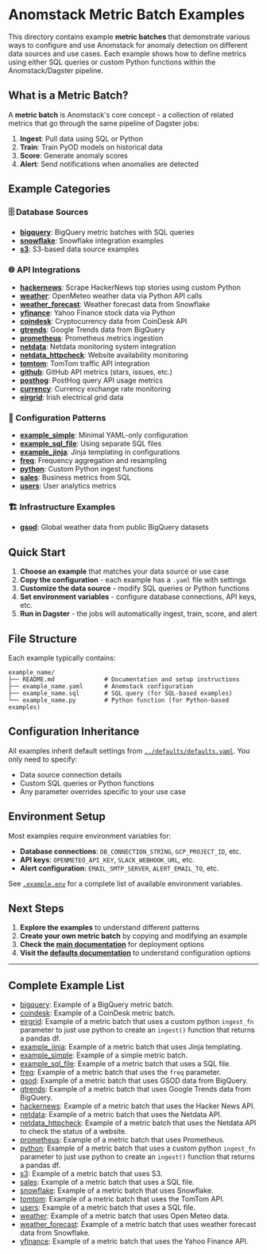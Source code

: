 # Anomstack Metric Batch Examples

This directory contains example **metric batches** that demonstrate various ways to configure and use Anomstack for anomaly detection on different data sources and use cases. Each example shows how to define metrics using either SQL queries or custom Python functions within the Anomstack/Dagster pipeline.

## What is a Metric Batch?

A **metric batch** is Anomstack's core concept - a collection of related metrics that go through the same pipeline of Dagster jobs:
1. **Ingest**: Pull data using SQL or Python
2. **Train**: Train PyOD models on historical data  
3. **Score**: Generate anomaly scores
4. **Alert**: Send notifications when anomalies are detected

## Example Categories

### 🗄️ Database Sources
- **[bigquery](bigquery/)**: BigQuery metric batches with SQL queries
- **[snowflake](snowflake/)**: Snowflake integration examples
- **[s3](s3/)**: S3-based data source examples

### 🌐 API Integrations  
- **[hackernews](hackernews/)**: Scrape HackerNews top stories using custom Python
- **[weather](weather/)**: OpenMeteo weather data via Python API calls
- **[weather_forecast](weather_forecast/)**: Weather forecast data from Snowflake
- **[yfinance](yfinance/)**: Yahoo Finance stock data via Python
- **[coindesk](coindesk/)**: Cryptocurrency data from CoinDesk API
- **[gtrends](gtrends/)**: Google Trends data from BigQuery
- **[prometheus](prometheus/)**: Prometheus metrics ingestion
- **[netdata](netdata/)**: Netdata monitoring system integration
- **[netdata_httpcheck](netdata_httpcheck/)**: Website availability monitoring
- **[tomtom](tomtom/)**: TomTom traffic API integration
- **[github](github/)**: GitHub API metrics (stars, issues, etc.)
- **[posthog](posthog/)**: PostHog query API usage metrics
- **[currency](currency/)**: Currency exchange rate monitoring
- **[eirgrid](eirgrid/)**: Irish electrical grid data

### 📝 Configuration Patterns
- **[example_simple](example_simple/)**: Minimal YAML-only configuration
- **[example_sql_file](example_sql_file/)**: Using separate SQL files
- **[example_jinja](example_jinja/)**: Jinja templating in configurations
- **[freq](freq/)**: Frequency aggregation and resampling
- **[python](python/)**: Custom Python ingest functions
- **[sales](sales/)**: Business metrics from SQL
- **[users](users/)**: User analytics metrics

### 🏗️ Infrastructure Examples
- **[gsod](gsod/)**: Global weather data from public BigQuery datasets

## Quick Start

1. **Choose an example** that matches your data source or use case
2. **Copy the configuration** - each example has a `.yaml` file with settings
3. **Customize the data source** - modify SQL queries or Python functions
4. **Set environment variables** - configure database connections, API keys, etc.
5. **Run in Dagster** - the jobs will automatically ingest, train, score, and alert

## File Structure

Each example typically contains:
```
example_name/
├── README.md              # Documentation and setup instructions
├── example_name.yaml      # Anomstack configuration
├── example_name.sql       # SQL query (for SQL-based examples)
└── example_name.py        # Python function (for Python-based examples)
```

## Configuration Inheritance

All examples inherit default settings from [`../defaults/defaults.yaml`](../defaults/defaults.yaml). You only need to specify:
- Data source connection details
- Custom SQL queries or Python functions  
- Any parameter overrides specific to your use case

## Environment Setup

Most examples require environment variables for:
- **Database connections**: `DB_CONNECTION_STRING`, `GCP_PROJECT_ID`, etc.
- **API keys**: `OPENMETEO_API_KEY`, `SLACK_WEBHOOK_URL`, etc.
- **Alert configuration**: `EMAIL_SMTP_SERVER`, `ALERT_EMAIL_TO`, etc.

See [`.example.env`](../../.example.env) for a complete list of available environment variables.

## Next Steps

1. **Explore the examples** to understand different patterns
2. **Create your own metric batch** by copying and modifying an example
3. **Check the [main documentation](../../README.md)** for deployment options
4. **Visit the [defaults documentation](../defaults/README.md)** to understand configuration options

---

## Complete Example List

- [bigquery](bigquery/): Example of a BigQuery metric batch.
- [coindesk](coindesk/): Example of a CoinDesk metric batch.
- [eirgrid](eirgrid/): Example of a metric batch that uses a custom python `ingest_fn` parameter to just use python to create an `ingest()` function that returns a pandas df.
- [example_jinja](example_jinja/): Example of a metric batch that uses Jinja templating.
- [example_simple](example_simple/): Example of a simple metric batch.
- [example_sql_file](example_sql_file/): Example of a metric batch that uses a SQL file.
- [freq](freq/): Example of a metric batch that uses the `freq` parameter.
- [gsod](gsod/): Example of a metric batch that uses GSOD data from BigQuery.
- [gtrends](gtrends/): Example of a metric batch that uses Google Trends data from BigQuery.
- [hackernews](hackernews/): Example of a metric batch that uses the Hacker News API.
- [netdata](netdata/): Example of a metric batch that uses the Netdata API.
- [netdata_httpcheck](netdata_httpcheck/): Example of a metric batch that uses the Netdata API to check the status of a website.
- [prometheus](prometheus/): Example of a metric batch that uses Prometheus.
- [python](python/): Example of a metric batch that uses a custom python `ingest_fn` parameter to just use python to create an `ingest()` function that returns a pandas df.
- [s3](s3/): Example of a metric batch that uses S3.
- [sales](sales/): Example of a metric batch that uses a SQL file.
- [snowflake](snowflake/): Example of a metric batch that uses Snowflake.
- [tomtom](tomtom/): Example of a metric batch that uses the TomTom API.
- [users](users/): Example of a metric batch that uses a SQL file.
- [weather](weather/): Example of a metric batch that uses Open Meteo data.
- [weather_forecast](weather_forecast/): Example of a metric batch that uses weather forecast data from Snowflake.
- [yfinance](yfinance/): Example of a metric batch that uses the Yahoo Finance API.
